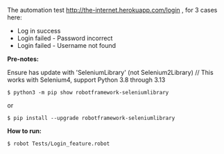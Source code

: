 
The automation test http://the-internet.herokuapp.com/login , for 3 cases here:
- Log in success
- Login failed - Password incorrect
- Login failed - Username not found

**Pre-notes:**

Ensure has update with 'SeleniumLibrary' (not Selenium2Library) // This works with Selenium4, support Python 3.8 through 3.13
    
    $ python3 -m pip show robotframework-seleniumlibrary

or 
    
    $ pip install --upgrade robotframework-seleniumlibrary

**How to run:**

    $ robot Tests/Login_feature.robot
